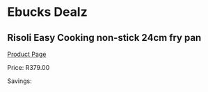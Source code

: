 
# Ebucks Dealz
## Risoli Easy Cooking non-stick 24cm fry pan
[Product Page](https://www.ebucks.com/web/shop/productSelected.do?prodId=1230908745&catId=1239140260)

Price: R379.00

Savings: 


	